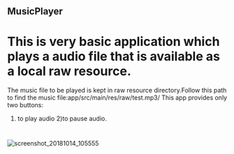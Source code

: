 ## MusicPlayer
# This is very basic application which plays a audio file that is available as a local raw resource.
The music file to be played is kept in raw resource directory.Follow this path to find the music file:app/src/main/res/raw/test.mp3/
This app provides only two buttons:
1) to play audio 
2)to pause audio.
#
![screenshot_20181014_105555](https://user-images.githubusercontent.com/33418013/46912981-ac2b4000-cfa1-11e8-80d6-e794a6e5553b.jpg)
